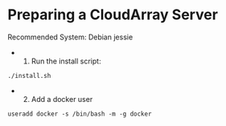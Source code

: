# Preparing a CloudArray Server

Recommended System: Debian jessie

* 1. Run the install script:

```
./install.sh
```

* 2. Add a docker user

```
useradd docker -s /bin/bash -m -g docker
```

